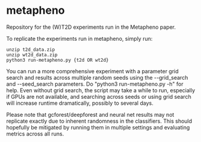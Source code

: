 # metapheno
Repository for the (W)T2D experiments run in the Metapheno paper.

To replicate the experiments run in metapheno, simply run:

```
unzip t2d_data.zip
unzip wt2d_data.zip
python3 run-metapheno.py {t2d OR wt2d}
```

You can run a more comprehensive experiment with a parameter grid search and results across multiple random seeds using the --grid\_search and --seed\_search parameters. Do "python3 run-metapheno.py -h" for help. Even without grid search, the script may take a while to run, especially if GPUs are not available, and searching across seeds or using grid search will increase runtime dramatically, possibly to several days.

Please note that gcforest/deepforest and neural net results may not replicate exactly due to inherent randomness in the classifiers. This should hopefully be mitigated by running them in multiple settings and evaluating metrics across all runs.
